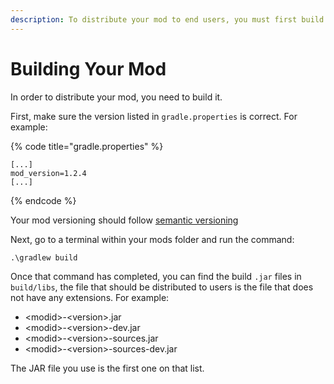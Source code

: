 ```yaml
---
description: To distribute your mod to end users, you must first build it
---
```


# Building Your Mod

In order to distribute your mod, you need to build it.

First, make sure the version listed in `gradle.properties` is correct. For example:

{% code title="gradle.properties" %}
```properties
[...]
mod_version=1.2.4
[...]
```
{% endcode %}

Your mod versioning should follow [semantic versioning](https://semver.org)

Next, go to a terminal within your mods folder and run the command:

`.\gradlew build`

Once that command has completed, you can find the build `.jar` files in `build/libs`, the file that should be distributed to users is the file that does not have any extensions. For example:

* \<modid>-\<version>.jar
* \<modid>-\<version>-dev.jar
* \<modid>-\<version>-sources.jar
* \<modid>-\<version>-sources-dev.jar

The JAR file you use is the first one on that list.
